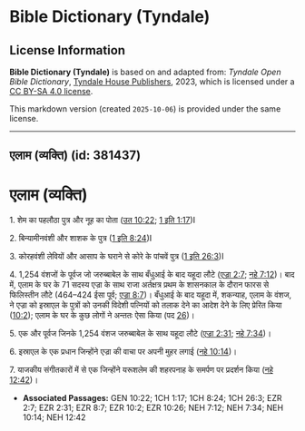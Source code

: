 # Bible Dictionary (Tyndale)

## License Information

**Bible Dictionary (Tyndale)** is based on and adapted from: _Tyndale Open Bible Dictionary_, [Tyndale House Publishers](https://tyndaleopenresources.com/), 2023, which is licensed under a [CC BY-SA 4.0 license](https://creativecommons.org/licenses/by-sa/4.0/legalcode.en).

This markdown version (created `2025-10-06`) is provided under the same license.



--------------------------------

## एलाम (व्यक्ति) (id: 381437)

एलाम (व्यक्ति)
==============

1\. शेम का पहलौठा पुत्र और नूह का पोता ([उत 10:22](https://ref.ly/Gen10:22); [1 इति 1:17](https://ref.ly/1Chr1:17))I

2\. बिन्यामीनवंशी और शाशक के पुत्र ([1 इति 8:24](https://ref.ly/1Chr8:24))I

3\. कोरहवंशी लेवियों और आसाप के घराने से कोरे के पांचवें पुत्र ([1 इति 26:3](https://ref.ly/1Chr26:3))I

4\. 1,254 वंशजों के पूर्वज जो जरुब्बाबेल के साथ बँधुआई के बाद यहूदा लौटे ([एज्रा 2:7](https://ref.ly/Ezra2:7); [नहे 7:12](https://ref.ly/Neh7:12))। बाद में, एलाम के घर के 71 सदस्य एज्रा के साथ राजा अर्तक्षत्र प्रथम के शासनकाल के दौरान फारस से फिलिस्तीन लौटे (464–424 ईसा पूर्व; [एज्रा 8:7](https://ref.ly/Ezra8:7))। बँधुआई के बाद यहूदा में, शकन्याह, एलाम के वंशज, ने एज्रा को इस्राएल के पुत्रों को उनकी विदेशी पत्नियों को तलाक देने का आदेश देने के लिए प्रेरित किया ([10:2](https://ref.ly/Ezra10:2)); एलाम के घर के कुछ लोगों ने अन्ततः ऐसा किया (पद [26](https://ref.ly/Ezra10:26))।

5\. एक और पूर्वज जिनके 1,254 वंशज जरुब्बाबेल के साथ यहूदा लौटे ([एज्रा 2:31](https://ref.ly/Ezra2:31); [नहे 7:34](https://ref.ly/Neh7:34))।

6\. इस्राएल के एक प्रधान जिन्होंने एज्रा की वाचा पर अपनी मुहर लगाई ([नहे 10:14](https://ref.ly/Neh10:14))।

7\. याजकीय संगीतकारों में से एक जिन्होंने यरूशलेम की शहरपनाह के समर्पण पर प्रदर्शन किया ([नहे 12:42](https://ref.ly/Neh12:42))।

* **Associated Passages:** GEN 10:22; 1CH 1:17; 1CH 8:24; 1CH 26:3; EZR 2:7; EZR 2:31; EZR 8:7; EZR 10:2; EZR 10:26; NEH 7:12; NEH 7:34; NEH 10:14; NEH 12:42

